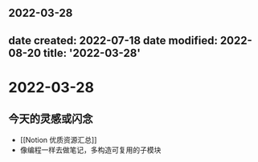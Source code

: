 2022-03-28
---
date created: 2022-07-18
date modified: 2022-08-20
title: '2022-03-28'
---

# 2022-03-28

## 今天的灵感或闪念

- [[Notion 优质资源汇总]]
- 像编程一样去做笔记，多构造可复用的子模块
